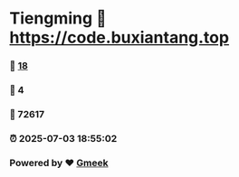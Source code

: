 # Tiengming :link: https://code.buxiantang.top 
### :page_facing_up: [18](https://code.buxiantang.top/tag.html) 
### :speech_balloon: 4 
### :hibiscus: 72617 
### :alarm_clock: 2025-07-03 18:55:02 
### Powered by :heart: [Gmeek](https://github.com/Meekdai/Gmeek)

